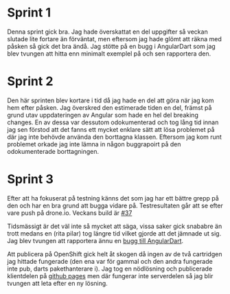 # Sprint 1
Denna sprint gick bra. Jag hade överskattat en del uppgifter så veckan slutade lite fortare än förväntat,
men eftersom jag hade glömt att räkna med påsken så gick det bra ändå. Jag stötte på en bugg i AngularDart
som jag blev tvungen att hitta enn minimalt exemplel på och sen rapportera den.

# Sprint 2
Den här sprinten blev kortare i tid då jag hade en del att göra när jag kom hem efter påsken. Jag överskred
den estimerade tiden en del, främst på grund utav uppdateringen av Angular som hade en hel del breaking changes.
En av dessa var dessutom odokumenterad och tog lång tid innan jag sen förstod att det fanns ett mycket
enklare sätt att lösa problemet på där jag inte behövde använda den borttagna klassen. Eftersom jag kom
runt problemet orkade jag inte lämna in någon buggrapoirt på den odokumenterade borttagningen.

# Sprint 3
Efter att ha fokuserat på testning känns det som jag har ett bättre grepp på den och har en bra grund att
bugga vidare på. Testresultaten går att se efter vare push på drone.io. Veckans build är
[#37](https://drone.io/github.com/re222dv/Cogito/37)

Tidsmässigt är det väl inte så mycket att säga, vissa saker gick snababre än trott medans
en (rita pilar) tog längre tid vilket gjorde att det jämnade ut sig. Jag blev tvungen att rapportera ännu
en [bugg till AngularDart](https://github.com/angular/angular.dart/issues/987).

Att publicera på OpenShift gick helt åt skogen då ingen av de två cartridgen
jag hittade fungerade (den ena var för gammal och den andra fungerade inte pub, darts pakethanterare i).
Jag tog en nödlösning och publicerade klientdelen på [github pages](http://re222dv.github.io/Cogito/) men
där fungerar inte serverdelen så jag blir tvungen att leta efter en ny lösning.
